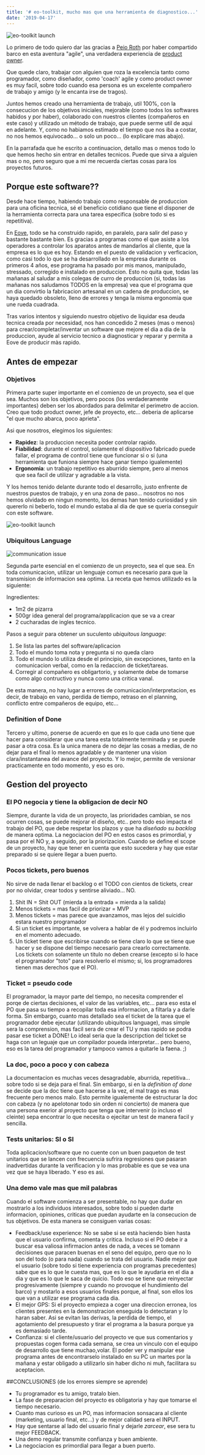 ```yaml
---
title: '# eo-toolkit, mucho mas que una herramienta de diagnostico...'
date: '2019-04-17'
---
```


![eo-toolkit launch](./splas-toolkit.gif)

Lo primero de todo quiero dar las gracias a [Peio Roth](https://about.me/peioroth) por haber compartido barco en esta aventura "agile", una verdadera experiencia de [product owner](https://proyectosagiles.org/cliente-product-owner/).

Que quede claro, trabajar con alguien que roza la excelencia tanto como programador, como diseñador, como 'coach' agile y como product owner es muy facil, sobre todo cuando esa persona es un excelente compañero de trabajo y amigo (y le encanta irse de tragos).

Juntos hemos creado una herramienta de trabajo, util 100%, con la consecucion de los objetivos iniciales, mejorable (como todos los softwares habidos y por haber), colaborado con nuestros clientes (compañeros en este caso) y utilizado un método de trabajo, que puede serme util de aqui en adelante. Y, como no habiamos estimado el tiempo que nos iba a costar, no nos hemos equivocado... o solo un poco... (lo explicare mas abajo).

En la parrafada que he escrito a continuacion, detallo mas o menos todo lo que hemos hecho sin entrar en detalles tecnicos. Puede que sirva a alguien mas o no, pero seguro que a mi me recuerda ciertas cosas para los proyectos futuros.

## Porque este software??

Desde hace tiempo, habiendo trabajo como responsable de produccion para una oficina tecnica, sé el beneficio cotidiano que tiene el disponer de la herramienta correcta para una tarea especifica (sobre todo si es repetitiva).

En [Eove](http://eove.fr/cms/), todo se ha construido rapido, en paralelo, para salir del paso y bastante bastante bien. Es gracias a programas como el que asiste a los operadores a controlar los aparatos antes de mandarlos al cliente, que la empresa es lo que es hoy. Estando en el puesto de validacion y verficacion, como casi todo lo que se ha desarrollado en la empresa durante os primeros 4 años, ese programa ha pasado por mis manos, manipulado, stressado, corregido e instalado en produccion. Esto no quita que, todas las mañanas al saludar a mis colegas de curro de produccion (si, todas las mañanas nos saludamos TODOS en la empresa) vea que el programa que un dia convirtio la fabricacion artesanal en un cadena de produccion, se haya quedado obsoleto, lleno de errores y tenga la misma ergonomia que une rueda cuadrada.

Tras varios intentos y siguiendo nuestro objetivo de liquidar esa deuda tecnica creada por necesidad, nos han concedido 2 meses (mas o menos) para crear/completar/inventar un software que mejore el dia a dia de la produccion, ayude al servicio tecnico a diagnosticar y reparar y permita a Eove de producir màs rapido.

## Antes de empezar

### Objetivos

Primera parte super importante en el comienzo de un proyecto, sea el que sea. Muchos son los objetivos, pero pocos (los verdaderamente importantes) deben ser los abordados para delimitar el perimetro de accion. Creo que todo product owner, jefe de proyecto, etc... deberia de aplicarse "el que mucho abarca, poco aprieta".

Asi que nosotros, elegimos los siguientes:

- **Rapidez**: la produccion necesita poder controlar rapido.
- **Fiabilidad**: durante el control, solamente el dispositivo fabricado puede fallar, el programa de control tiene que funcionar si o si (una herramienta que funiona siempre hace ganar tiempo igualemente)
- **Ergonomia**: un trabajo repetitivo es aburrido siempre, pero al menos que sea facil de utilizar y agradable a la vista.

Y los hemos tenido delante durante todo el desarrollo, justo enfrente de nuestros puestos de trabajo, y en una zona de paso... nosotros no nos hemos olvidado en ningun momento, los demas han tenido curiosidad y sin quererlo ni beberlo, todo el mundo estaba al dia de que se queria conseguir con este software.

![eo-toolkit launch](./projet_targets.jpg)

### Ubiquitous Language

![communication issue](./com_issue_3.jpg)

Segunda parte esencial en el comienzo de un proyecto, sea el que sea. En toda comunicacion, utilizar un lenguaje comun es necesario para que la transmision de informacion sea optima. La receta que hemos utilizado es la siguiente:

Ingredientes:
- 1m2 de pizarra
- 500gr idea general del programa/applicacion que se va a crear
- 2 cucharadas de ingles tecnico.

Pasos a seguir para obtener un suculento _ubiquitous language_:
1. Se lista las partes del software/aplicacion
2. Todo el mundo toma nota y pregunta si no queda claro
3. Todo el mundo lo utiliza desde el principio, sin excepciones, tanto en la comunicacion verbal, como en la redaccion de ticket/tareas.
4. Corregir al compañero es obligartorio, y solamente debe de tomarse como algo contructivo y nunca como una critica vanal.

De esta manera, no hay lugar a errores de comunicacion/interpretacion, es decir, de trabajo en vano, perdida de tiempo, retraso en el planning, conflicto entre compañeros de equipo, etc...

### Definition of Done

Tercero y ultimo, ponerse de acuerdo en que es lo que cada uno tiene que hacer para considerar que una tarea esta totalmente terminada y se puede pasar a otra cosa. Es la unica manera de no dejar las cosas a medias, de no dejar para el final lo menos agradable y de mantener una vision clara/instantanea del avance del proyecto. Y lo mejor, permite de versionar practicamente en todo momento, y eso es oro.

## Gestion del proyecto

### El PO negocia y tiene la obligacion de decir NO

Siempre, durante la vida de un proyecto, las prioridades cambian, se nos ocurren cosas, se puede mejorar el diseño, etc.. pero todo eso impacta el trabajo del PO, que debe respetar los plazos y que ha _diseñado su backlog_ de manera optima. La negociacion del PO en estos casos es primordial, y pasa por el NO y, a seguido, por la priorizacion. Cuando se define el scope de un proyecto, hay que tener en cuenta que esto sucedera y hay que estar preparado si se quiere llegar a buen puerto. 

### Pocos tickets, pero buenos

No sirve de nada llenar el backlog o el TODO con cientos de tickets, crear por no olvidar, crear todos y sentirse aliviado... NO. 

1. Shit IN = Shit OUT (mierda a la entrada =  mierda a la salida)
2. Menos tickets = mas facil de priorizar = MVP
3. Menos tickets = mas parece que avanzamos, mas lejos del suicidio estara nuestro programador
4. Si un ticket es importante, se volvera a hablar de él y podremos incluirlo en el momento adecuado.
5. Un ticket tiene que escribirse cuando se tiene claro lo que se tiene que hacer y se dispone del tiempo necesario para crearlo correctamente. Los tickets con solamente un titulo no deben crearse (excepto si lo hace el programador "toto" para resolverlo el mismo; si, los programadores tienen mas derechos que el PO).

### Ticket = pseudo code

El programador, la mayor parte del tiempo, no necesita comprender el porqe de ciertas decisiones, el valor de las variables, etc... para eso esta el PO que pasa su tiempo a recopilar toda esa informacion, a filtarla y a darle forma. Sin embargo, cuanto mas detallado sea el ticket de la tarea que el programador debe ejecutar (utilizando ubiquitous language), mas simple sera la comprension, mas facil sera de crear el TU y mas rapido se podra pasar ese ticket a DONE! Lo ideal seria que la descripction del ticket se haga con un leguaje que un compilador poueda interpretar... pero bueno, eso es la tarea del programador y tampoco vamos a quitarle la faena. ;) 

### La doc, poco a poco y con cabeza

La documentacion es muchas veces desagradable, aburrida, repetitiva... sobre todo si se deja para el final. Sin embargo, si en la _definition of done_ se decide que la doc tiene que hacerse a la vez, el mal trago es mas frecuente pero menos malo. Esto permite igualemente de estructurar la doc con cabeza (y no apelotonar todo sin orden ni concierto) de manera que una persona exerior al proyecto que tenga que intervenir (o incluso el cleinte) sepa encontrar lo que necesita o ejecitar un test de manera facil y sencilla.

### Tests unitarios: SI o SI

Toda aplicacion/software que no cuente con un buen paqueton de test unitarios que se lancen con frecuencia sufrira regresiones que pasaran inadvertidas durante la verificacion y lo mas probable es que se vea una vez que se haya liberado. Y eso es asi.

### Una demo vale mas que mil palabras

Cuando el software comienza a ser presentable, no hay que dudar en mostrarlo a los individuos interesados, sobre todo si pueden darte informacion, opiniones, criticas que puedan ayudarte en la consecucion de tus objetivos. De esta manera se consiguen varias cosas:

- Feedback/use experience: No se sabe si se està haciendo bien hasta que el usuario confirma, comenta y critica. Incluso si el PO debe ir a buscar esa valiosa infirmacion antes de nada, a veces se tomann decisiones que paracen buenas en el seno del equipo, pero que no lo son del todo (o para nada) cuando se trata del usuario. Nadie mejor que el usuario (sobre todo si tiene experiencia con programas precedentes) sabe que es lo que le cuesta mas, que es lo que le ayudaria en el dia a dia y que es lo que le saca de quicio. Todo eso se tiene que reinyectar progresivamente (siempre y cuando no provoque el hundimiento del barco) y mostarlo a esos usuarios finales porque, al final, son ellos los que van a utilizar ese programa cada dia.
- El mejor GPS: Si el proyecto empieza a coger una direccion erronea, los clientes presentes en la demonstracion enseguida lo detectaran y lo haran saber. Asi se evitan las derivas, la perdida de tiempo, el agotamiento del presupuesto y tirar el programa a la basura porque ya es demasiado tarde.
- Confianza: si el cliente/usuario del proyecto ve que sus comentarios y propuestas cogen forma cada semana, se crea un vinculo con el equipo de desarrollo que tiene muchao,volar. El poder ver y manipular ese programa antes de encontrarselo instalado en su PC un martes por la mañana y estar obligado a utilizarlo sin haber dicho ni muh, facilitara su aceptacion.

##CONCLUSIONES (de los errores siempre se aprende)

- Tu programador es tu amigo, tratalo bien.
- La fase de preparacion del proyecto es obligatoria y hay que tomarse el tiempo necesario.
- Cuanto mas curioso es un PO, mas informacion sonsacara al cliente (marketing, usuario final, etc...) y de mejor calidad sera el INPUT.
- Hay que sentarse al lado del usuario final y dejarle _zarcear_, ese sera tu mejor FEEDBACK.
- Una demo regular transmite confianza y buen ambiente.
- La negociacion es primordial para llegar a buen puerto.
